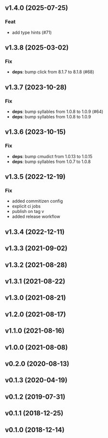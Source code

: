 ## v1.4.0 (2025-07-25)

### Feat

- add type hints (#71)

## v1.3.8 (2025-03-02)

### Fix

- **deps**: bump click from 8.1.7 to 8.1.8 (#68)

## v1.3.7 (2023-10-28)

### Fix

- **deps**: bump syllables from 1.0.8 to 1.0.9 (#64)
- **deps**: bump syllables from 1.0.8 to 1.0.9

## v1.3.6 (2023-10-15)

### Fix

- **deps**: bump cmudict from 1.0.13 to 1.0.15
- **deps**: bump syllables from 1.0.7 to 1.0.8

## v1.3.5 (2022-12-19)

### Fix

- added commitizen config
- explicit ci jobs
- publish on tag v
- added release workflow

## v1.3.4 (2022-12-11)

## v1.3.3 (2021-09-02)

## v1.3.2 (2021-08-28)

## v1.3.1 (2021-08-22)

## v1.3.0 (2021-08-21)

## v1.2.0 (2021-08-17)

## v1.1.0 (2021-08-16)

## v1.0.0 (2021-08-08)

## v0.2.0 (2020-08-13)

## v0.1.3 (2020-04-19)

## v0.1.2 (2019-07-31)

## v0.1.1 (2018-12-25)

## v0.1.0 (2018-12-14)
